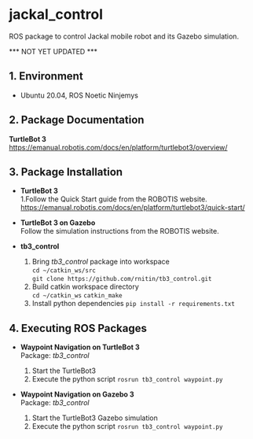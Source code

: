 # jackal_control
ROS package to control Jackal mobile robot and its Gazebo simulation.

*** NOT YET UPDATED ***

## 1. Environment
- Ubuntu 20.04, ROS Noetic Ninjemys
  
## 2. Package Documentation

**TurtleBot 3**  
https://emanual.robotis.com/docs/en/platform/turtlebot3/overview/

## 3. Package Installation

- **TurtleBot 3**  
	1.Follow the Quick Start guide from the ROBOTIS website.
	https://emanual.robotis.com/docs/en/platform/turtlebot3/quick-start/

- **TurtleBot 3 on Gazebo**  
	Follow the simulation instructions from the ROBOTIS website.

- **tb3_control**  
	1. Bring *tb3_control* package into workspace  
		`cd ~/catkin_ws/src`  
		`git clone https://github.com/rnitin/tb3_control.git`
	2. Build catkin workspace directory  
		`cd ~/catkin_ws`
		`catkin_make`
	3. Install python dependencies 
		`pip install -r requirements.txt`

## 4. Executing ROS Packages
- **Waypoint Navigation on TurtleBot 3**  
	Package: *tb3_control*
	1. Start the TurtleBot3  
	2. Execute the python script
	`rosrun tb3_control waypoint.py`  

- **Waypoint Navigation on Gazebo 3**  
	Package: *tb3_control*
	1. Start the TurtleBot3  Gazebo simulation
	2. Execute the python script
	`rosrun tb3_control waypoint.py`  
